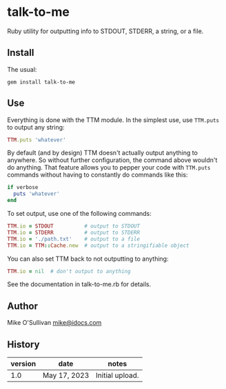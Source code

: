 # talk-to-me
Ruby utility for outputting info to STDOUT, STDERR, a string, or a file.


## Install

The usual:

```
gem install talk-to-me
```

## Use

Everything is done with the TTM module. In the simplest use, use `TTM.puts` to
output any string:

```ruby
TTM.puts 'whatever'
```

By default (and by design) TTM doesn't actually output anything to anywhere.
So without further configuration, the command above wouldn't do anything. That
feature allows you to pepper your code with `TTM.puts` commands without having to
constantly do commands like this:

```ruby
if verbose
  puts 'whatever'
end
```

To set output, use one of the following commands:

```ruby
TTM.io = STDOUT          # output to STDOUT
TTM.io = STDERR          # output to STDERR
TTM.io = './path.txt'    # output to a file
TTM.io = TTM::Cache.new  # output to a stringifiable object
```

You can also set TTM back to not outputting to anything:

```ruby
TTM.io = nil  # don't output to anything
```

See the documentation in talk-to-me.rb for details.

## Author

Mike O'Sullivan
mike@idocs.com

## History

| version  | date         | notes           |
|----------|--------------|-----------------|
| 1.0      | May 17, 2023 | Initial upload. |
